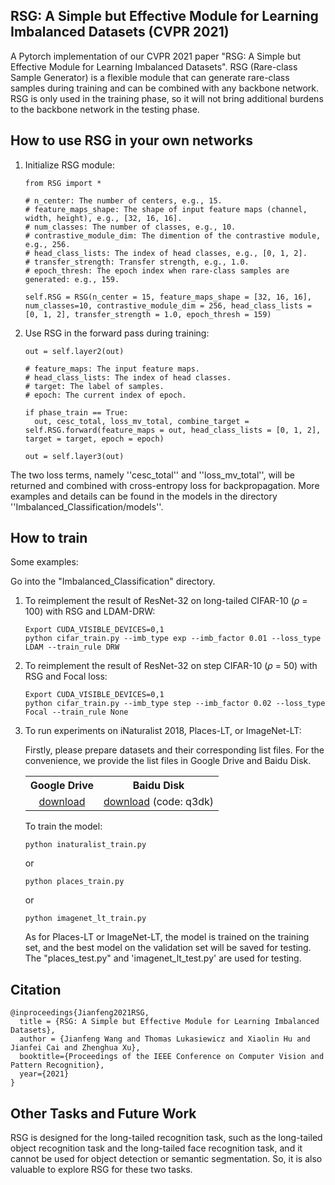## RSG: A Simple but Effective Module for Learning Imbalanced Datasets (CVPR 2021)

A Pytorch implementation of our CVPR 2021 paper "RSG: A Simple but Effective Module for Learning Imbalanced Datasets". RSG (Rare-class Sample Generator) is a flexible module that can generate rare-class samples during training and can be combined with any backbone network. RSG is only used in the training phase, so it will not bring additional burdens to the backbone network in the testing phase.


How to use RSG in your own networks
-----------------
1. Initialize RSG module:

   ```
   from RSG import *

   # n_center: The number of centers, e.g., 15.
   # feature_maps_shape: The shape of input feature maps (channel, width, height), e.g., [32, 16, 16].
   # num_classes: The number of classes, e.g., 10.
   # contrastive_module_dim: The dimention of the contrastive module, e.g., 256.
   # head_class_lists: The index of head classes, e.g., [0, 1, 2].
   # transfer_strength: Transfer strength, e.g., 1.0.
   # epoch_thresh: The epoch index when rare-class samples are generated: e.g., 159.

   self.RSG = RSG(n_center = 15, feature_maps_shape = [32, 16, 16], num_classes=10, contrastive_module_dim = 256, head_class_lists = [0, 1, 2], transfer_strength = 1.0, epoch_thresh = 159)

   ```

2. Use RSG in the forward pass during training:

   ```
   out = self.layer2(out)

   # feature_maps: The input feature maps.
   # head_class_lists: The index of head classes.
   # target: The label of samples.
   # epoch: The current index of epoch.

   if phase_train == True:
     out, cesc_total, loss_mv_total, combine_target = self.RSG.forward(feature_maps = out, head_class_lists = [0, 1, 2], target = target, epoch = epoch)
    
   out = self.layer3(out) 
   ```

The two loss terms, namely ''cesc_total'' and ''loss_mv_total'', will be returned and combined with cross-entropy loss for backpropagation. More examples and details can be found in the models in the directory ''Imbalanced_Classification/models''.

How to train
-----------------
Some examples:

Go into the "Imbalanced_Classification" directory.

1. To reimplement the result of ResNet-32 on long-tailed CIFAR-10 ($\rho$ = 100) with RSG and LDAM-DRW:

   ```
   Export CUDA_VISIBLE_DEVICES=0,1
   python cifar_train.py --imb_type exp --imb_factor 0.01 --loss_type LDAM --train_rule DRW
   ```

2. To reimplement the result of ResNet-32 on step CIFAR-10 ($\rho$ = 50) with RSG and Focal loss:

   ```
   Export CUDA_VISIBLE_DEVICES=0,1
   python cifar_train.py --imb_type step --imb_factor 0.02 --loss_type Focal --train_rule None
   ```

3. To run experiments on iNaturalist 2018, Places-LT, or ImageNet-LT:

   Firstly, please prepare datasets and their corresponding list files. For the convenience, we provide the list files in Google Drive and Baidu Disk. 

   <table><tbody>
   <!-- START TABLE -->
   <!-- TABLE HEADER -->
   <th valign="bottom">Google Drive</th>
   <th valign="bottom">Baidu Disk</th>
   <!-- TABLE BODY -->
   <tr>
   <td align="center"><a href="https://drive.google.com/file/d/1EjcTqoJMbj6EfvY-yt1eaeMdHzSYBCy-/view?usp=sharing">download</a></td>
   <td align="center"><a href="https://pan.baidu.com/s/1A1m5927elxdmZwkaB9GGNQ">download</a>  (code: q3dk)  </td>
   </tr>
   </tbody></table>

   To train the model:

   ```
   python inaturalist_train.py
   ```
   or
   
   ```
   python places_train.py
   ```
   or
   
   ```
   python imagenet_lt_train.py
   ```

   As for Places-LT or ImageNet-LT, the model is trained on the training set, and the best model on the validation set will be saved for testing.
   The "places_test.py" and 'imagenet_lt_test.py' are used for testing.

Citation
-----------------

  ```
  @inproceedings{Jianfeng2021RSG,
    title = {RSG: A Simple but Effective Module for Learning Imbalanced Datasets},
    author = {Jianfeng Wang and Thomas Lukasiewicz and Xiaolin Hu and Jianfei Cai and Zhenghua Xu},
    booktitle={Proceedings of the IEEE Conference on Computer Vision and Pattern Recognition},
    year={2021}
  }
  ```
  
Other Tasks and Future Work
-----------------
RSG is designed for the long-tailed recognition task, such as the long-tailed object recognition task and the long-tailed face recognition task, and it cannot be used for object detection or semantic segmentation. So, it is also valuable to explore RSG for these two tasks.
